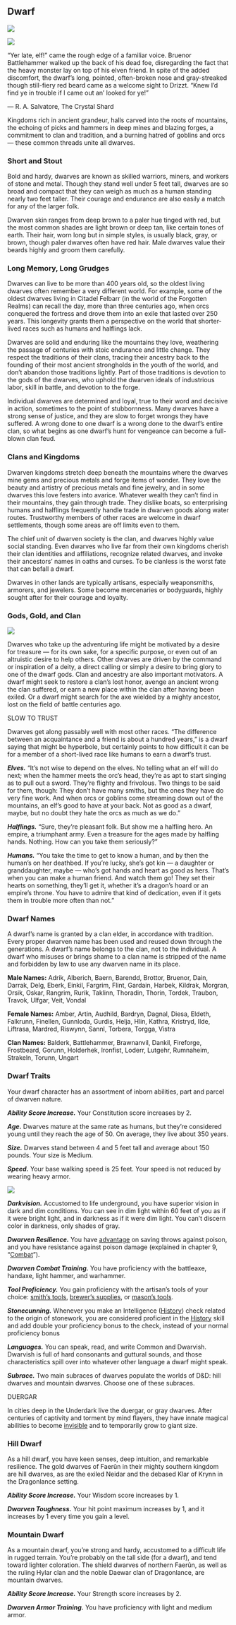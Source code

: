 ## Dwarf

[![](https://www.dndbeyond.com/attachments/thumbnails/0/619/850/190/dwarfintro.png)](https://www.dndbeyond.com/attachments/0/619/dwarfintro.png)

[![](https://www.dndbeyond.com/attachments/thumbnails/0/612/320/408/dwarf.png)](https://www.dndbeyond.com/attachments/0/612/dwarf.png)

“Yer late, elf!” came the rough edge of a familiar voice. Bruenor Battlehammer walked up the back of his dead foe, disregarding the fact that the heavy monster lay on top of his elven friend. In spite of the added discomfort, the dwarf’s long, pointed, often-broken nose and gray-streaked though still-fiery red beard came as a welcome sight to Drizzt. “Knew I’d find ye in trouble if I came out an’ looked for ye!”

— R. A. Salvatore, The Crystal Shard

Kingdoms rich in ancient grandeur, halls carved into the roots of mountains, the echoing of picks and hammers in deep mines and blazing forges, a commitment to clan and tradition, and a burning hatred of goblins and orcs — these common threads unite all dwarves.

### [](https://www.dndbeyond.com/sources/phb/races#ShortandStout)Short and Stout

Bold and hardy, dwarves are known as skilled warriors, miners, and workers of stone and metal. Though they stand well under 5 feet tall, dwarves are so broad and compact that they can weigh as much as a human standing nearly two feet taller. Their courage and endurance are also easily a match for any of the larger folk.

Dwarven skin ranges from deep brown to a paler hue tinged with red, but the most common shades are light brown or deep tan, like certain tones of earth. Their hair, worn long but in simple styles, is usually black, gray, or brown, though paler dwarves often have red hair. Male dwarves value their beards highly and groom them carefully.

### [](https://www.dndbeyond.com/sources/phb/races#LongMemoryLongGrudges)Long Memory, Long Grudges

Dwarves can live to be more than 400 years old, so the oldest living dwarves often remember a very different world. For example, some of the oldest dwarves living in Citadel Felbarr (in the world of the Forgotten Realms) can recall the day, more than three centuries ago, when orcs conquered the fortress and drove them into an exile that lasted over 250 years. This longevity grants them a perspective on the world that shorter-lived races such as humans and halflings lack.

Dwarves are solid and enduring like the mountains they love, weathering the passage of centuries with stoic endurance and little change. They respect the traditions of their clans, tracing their ancestry back to the founding of their most ancient strongholds in the youth of the world, and don’t abandon those traditions lightly. Part of those traditions is devotion to the gods of the dwarves, who uphold the dwarven ideals of industrious labor, skill in battle, and devotion to the forge.

Individual dwarves are determined and loyal, true to their word and decisive in action, sometimes to the point of stubbornness. Many dwarves have a strong sense of justice, and they are slow to forget wrongs they have suffered. A wrong done to one dwarf is a wrong done to the dwarf’s entire clan, so what begins as one dwarf’s hunt for vengeance can become a full-blown clan feud.

### [](https://www.dndbeyond.com/sources/phb/races#ClansandKingdoms)Clans and Kingdoms

Dwarven kingdoms stretch deep beneath the mountains where the dwarves mine gems and precious metals and forge items of wonder. They love the beauty and artistry of precious metals and fine jewelry, and in some dwarves this love festers into avarice. Whatever wealth they can’t find in their mountains, they gain through trade. They dislike boats, so enterprising humans and halflings frequently handle trade in dwarven goods along water routes. Trustworthy members of other races are welcome in dwarf settlements, though some areas are off limits even to them.

The chief unit of dwarven society is the clan, and dwarves highly value social standing. Even dwarves who live far from their own kingdoms cherish their clan identities and affiliations, recognize related dwarves, and invoke their ancestors’ names in oaths and curses. To be clanless is the worst fate that can befall a dwarf.

Dwarves in other lands are typically artisans, especially weaponsmiths, armorers, and jewelers. Some become mercenaries or bodyguards, highly sought after for their courage and loyalty.

### [](https://www.dndbeyond.com/sources/phb/races#GodsGoldandClan)Gods, Gold, and Clan

[![](https://www.dndbeyond.com/attachments/thumbnails/0/618/200/233/dwarf1.png)](https://www.dndbeyond.com/attachments/0/618/dwarf1.png)

Dwarves who take up the adventuring life might be motivated by a desire for treasure — for its own sake, for a specific purpose, or even out of an altruistic desire to help others. Other dwarves are driven by the command or inspiration of a deity, a direct calling or simply a desire to bring glory to one of the dwarf gods. Clan and ancestry are also important motivators. A dwarf might seek to restore a clan’s lost honor, avenge an ancient wrong the clan suffered, or earn a new place within the clan after having been exiled. Or a dwarf might search for the axe wielded by a mighty ancestor, lost on the field of battle centuries ago.

SLOW TO TRUST

Dwarves get along passably well with most other races. “The difference between an acquaintance and a friend is about a hundred years,” is a dwarf saying that might be hyperbole, but certainly points to how difficult it can be for a member of a short-lived race like humans to earn a dwarf’s trust.

_**Elves.**_ “It’s not wise to depend on the elves. No telling what an elf will do next; when the hammer meets the orc’s head, they’re as apt to start singing as to pull out a sword. They’re flighty and frivolous. Two things to be said for them, though: They don’t have many smiths, but the ones they have do very fine work. And when orcs or goblins come streaming down out of the mountains, an elf’s good to have at your back. Not as good as a dwarf, maybe, but no doubt they hate the orcs as much as we do.”

_**Halflings.**_ “Sure, they’re pleasant folk. But show me a halfling hero. An empire, a triumphant army. Even a treasure for the ages made by halfling hands. Nothing. How can you take them seriously?”

_**Humans.**_ “You take the time to get to know a human, and by then the human’s on her deathbed. If you’re lucky, she’s got kin — a daughter or granddaughter, maybe — who’s got hands and heart as good as hers. That’s when you can make a human friend. And watch them go! They set their hearts on something, they’ll get it, whether it’s a dragon’s hoard or an empire’s throne. You have to admire that kind of dedication, even if it gets them in trouble more often than not.”

### [](https://www.dndbeyond.com/sources/phb/races#DwarfNames)Dwarf Names

A dwarf’s name is granted by a clan elder, in accordance with tradition. Every proper dwarven name has been used and reused down through the generations. A dwarf’s name belongs to the clan, not to the individual. A dwarf who misuses or brings shame to a clan name is stripped of the name and forbidden by law to use any dwarven name in its place.

**Male Names:** Adrik, Alberich, Baern, Barendd, Brottor, Bruenor, Dain, Darrak, Delg, Eberk, Einkil, Fargrim, Flint, Gardain, Harbek, Kildrak, Morgran, Orsik, Oskar, Rangrim, Rurik, Taklinn, Thoradin, Thorin, Tordek, Traubon, Travok, Ulfgar, Veit, Vondal

**Female Names:** Amber, Artin, Audhild, Bardryn, Dagnal, Diesa, Eldeth, Falkrunn, Finellen, Gunnloda, Gurdis, Helja, Hlin, Kathra, Kristryd, Ilde, Liftrasa, Mardred, Riswynn, Sannl, Torbera, Torgga, Vistra

**Clan Names:** Balderk, Battlehammer, Brawnanvil, Dankil, Fireforge, Frostbeard, Gorunn, Holderhek, Ironfist, Loderr, Lutgehr, Rumnaheim, Strakeln, Torunn, Ungart

### [](https://www.dndbeyond.com/sources/phb/races#DwarfTraits)Dwarf Traits

Your dwarf character has an assortment of inborn abilities, part and parcel of dwarven nature.

_**Ability Score Increase.**_ Your Constitution score increases by 2.

_**Age.**_ Dwarves mature at the same rate as humans, but they’re considered young until they reach the age of 50. On average, they live about 350 years.

_**Size.**_ Dwarves stand between 4 and 5 feet tall and average about 150 pounds. Your size is Medium.

_**Speed.**_ Your base walking speed is 25 feet. Your speed is not reduced by wearing heavy armor.

[![](https://www.dndbeyond.com/attachments/thumbnails/0/615/320/293/dwarf2.png)](https://www.dndbeyond.com/attachments/0/615/dwarf2.png)

_**Darkvision.**_ Accustomed to life underground, you have superior vision in dark and dim conditions. You can see in dim light within 60 feet of you as if it were bright light, and in darkness as if it were dim light. You can’t discern color in darkness, only shades of gray.

_**Dwarven Resilience.**_ You have [advantage](https://www.dndbeyond.com/sources/basic-rules/using-ability-scores#AdvantageandDisadvantage) on saving throws against poison, and you have resistance against poison damage (explained in chapter 9, “[Combat](https://www.dndbeyond.com/sources/phb/combat)”).

_**Dwarven Combat Training.**_ You have proficiency with the battleaxe, handaxe, light hammer, and warhammer.

_**Tool Proficiency.**_ You gain proficiency with the artisan’s tools of your choice: [smith’s tools](https://www.dndbeyond.com/equipment/smiths-tools), [brewer’s supplies](https://www.dndbeyond.com/equipment/brewers-supplies), or [mason’s tools](https://www.dndbeyond.com/equipment/masons-tools).

_**Stonecunning.**_ Whenever you make an Intelligence ([History](https://www.dndbeyond.com/compendium/rules/basic-rules/using-ability-scores#History)) check related to the origin of stonework, you are considered proficient in the [History](https://www.dndbeyond.com/compendium/rules/basic-rules/using-ability-scores#History) skill and add double your proficiency bonus to the check, instead of your normal proficiency bonus

_**Languages.**_ You can speak, read, and write Common and Dwarvish. Dwarvish is full of hard consonants and guttural sounds, and those characteristics spill over into whatever other language a dwarf might speak.

_**Subrace.**_ Two main subraces of dwarves populate the worlds of D&D: hill dwarves and mountain dwarves. Choose one of these subraces.

DUERGAR

In cities deep in the Underdark live the duergar, or gray dwarves. After centuries of captivity and torment by mind flayers, they have innate magical abilities to become [invisible](https://www.dndbeyond.com/compendium/rules/basic-rules/appendix-a-conditions#Invisible) and to temporarily grow to giant size.

### [](https://www.dndbeyond.com/sources/phb/races#HillDwarf)Hill Dwarf

As a hill dwarf, you have keen senses, deep intuition, and remarkable resilience. The gold dwarves of Faerûn in their mighty southern kingdom are hill dwarves, as are the exiled Neidar and the debased Klar of Krynn in the Dragonlance setting.

_**Ability Score Increase.**_ Your Wisdom score increases by 1.

_**Dwarven Toughness.**_ Your hit point maximum increases by 1, and it increases by 1 every time you gain a level.

### [](https://www.dndbeyond.com/sources/phb/races#MountainDwarf)Mountain Dwarf

As a mountain dwarf, you’re strong and hardy, accustomed to a difficult life in rugged terrain. You’re probably on the tall side (for a dwarf), and tend toward lighter coloration. The shield dwarves of northern Faerûn, as well as the ruling Hylar clan and the noble Daewar clan of Dragonlance, are mountain dwarves.

_**Ability Score Increase.**_ Your Strength score increases by 2.

_**Dwarven Armor Training.**_ You have proficiency with light and medium armor.